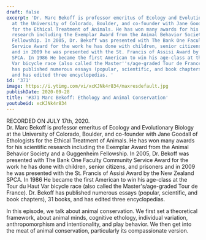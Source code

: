 ```yaml
---
draft: false
excerpt: 'Dr. Marc Bekoff is professor emeritus of Ecology and Evolutionary Biology
  at the University of Colorado, Boulder, and co-founder with Jane Goodall of Ethologists
  for the Ethical Treatment of Animals. He has won many awards for his scientific
  research including the Exemplar Award from the Animal Behavior Society and a Guggenheim
  Fellowship. In 2005, Dr. Bekoff was presented with The Bank One Faculty Community
  Service Award for the work he has done with children, senior citizens, and prisoners
  and in 2009 he was presented with the St. Francis of Assisi Award by the New Zealand
  SPCA. In 1986 He became the first American to win his age-class at the Tour du Haut
  Var bicycle race (also called the Master''s/age-graded Tour de France). Dr. Bekoff
  has published numerous essays (popular, scientific, and book chapters), 31 books,
  and has edited three encyclopedias. '
id: '371'
image: https://i.ytimg.com/vi/xcKJNk4r834/maxresdefault.jpg
publishDate: 2020-09-28
title: '#371 Marc Bekoff: Ethology and Animal Conservation'
youtubeid: xcKJNk4r834
---
```

<div class="timelinks">

RECORDED ON JULY 17th, 2020.  
Dr. Marc Bekoff is professor emeritus of Ecology and Evolutionary Biology at the University of Colorado, Boulder, and co-founder with Jane Goodall of Ethologists for the Ethical Treatment of Animals. He has won many awards for his scientific research including the Exemplar Award from the Animal Behavior Society and a Guggenheim Fellowship. In 2005, Dr. Bekoff was presented with The Bank One Faculty Community Service Award for the work he has done with children, senior citizens, and prisoners and in 2009 he was presented with the St. Francis of Assisi Award by the New Zealand SPCA. In 1986 He became the first American to win his age-class at the Tour du Haut Var bicycle race (also called the Master's/age-graded Tour de France). Dr. Bekoff has published numerous essays (popular, scientific, and book chapters), 31 books, and has edited three encyclopedias. 

In this episode, we talk about animal conservation. We first set a theoretical framework, about animal minds, cognitive ethology, individual variation, anthropomorphism and intentionality, and play behavior. We then get into the meat of animal conservation, particularly its compassionate version.</div>


